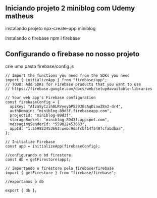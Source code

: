 ## Iniciando projeto 2 miniblog com Udemy matheus

instalando projeto
npx-create-app miniblog

instalando o firebase
npm i firebase

## Configurando o firebase no nosso projeto

crie uma pasta firebase/config.js

```tsx
// Import the functions you need from the SDKs you need
import { initializeApp } from "firebase/app";
// TODO: Add SDKs for Firebase products that you want to use
// https://firebase.google.com/docs/web/setup#available-libraries

// Your web app's Firebase configuration
const firebaseConfig = {
  apiKey: "AIzaSyCzih0LRVyeybP529JEsAqDiawZ8n2-dr4",
  authDomain: "miniblog-89d3f.firebaseapp.com",
  projectId: "miniblog-89d3f",
  storageBucket: "miniblog-89d3f.appspot.com",
  messagingSenderId: "559822453663",
  appId: "1:559822453663:web:9dafcbf14f540fcfabdbaa",
};

// Initialize Firebase
const app = initializeApp(firebaseConfig);

//configurando o bd firestore
const db = getFirestore(app);

// importando o firestore pelo firebase/firebase
import { getFirestore } from "firebase/firebase";

//exportamos o db

export { db };
```
